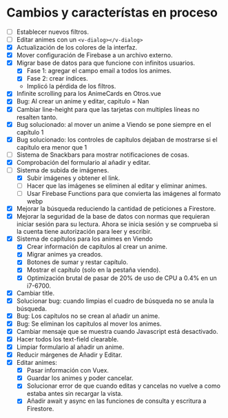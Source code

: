 # Cambios y característas en proceso
- [ ] Establecer nuevos filtros.
- [ ] Editar animes con un ````<v-dialog></v-dialog>````
- [x] Actualización de los colores de la interfaz.
- [x] Mover configuración de Firebase a un archivo externo.
- [x] Migrar base de datos para que funcione con infinitos usuarios.
	- [x] Fase 1: agregar el campo email a todos los animes.
	- [x] Fase 2: crear índices.
	- Implicó la pérdida de los filtros.
- [x] Infinite scrolling para los AnimeCards en Otros.vue
- [x] Bug: Al crear un anime y editar, capitulo = Nan
- [x] Cambiar line-height para que las tarjetas con multiples líneas no resalten tanto.
- [x] Bug solucionado: al mover un anime a Viendo se pone siempre en el capítulo 1
- [x] Bug solucionado: los controles de capítulos dejaban de mostrarse si el capítulo era menor que 1
- [ ] Sistema de Snackbars para mostrar notificaciones de cosas.
- [x] Comprobación del formulario al añadir y editar.
- [ ] Sistema de subida de imágenes.
	- [x] Subir imágenes y obtener el link.
	- [ ] Hacer que las imágenes se eliminen al editar y eliminar animes.
	- [ ] Usar Firebase Functions para que convierta las imágenes al formato webp
- [x] Mejorar la búsqueda reduciendo la cantidad de peticiones a Firestore.
- [x] Mejorar la seguridad de la base de datos con normas que requieran iniciar sesión para su lectura. Ahora se inicia sesión y se comprueba si la cuenta tiene autorización para leer y escribir.
- [x] Sistema de capítulos para los animes en Viendo
	- [x] Crear información de capítulos al crear un anime.
	- [x] Migrar animes ya creados.
	- [x] Botones de sumar y restar capítulo.
	- [x] Mostrar el capítulo (solo en la pestaña viendo).
	- [x] Optimización brutal de pasar de 20% de uso de CPU a 0.4% en un i7-6700.
- [x] Cambiar title.
- [x] Solucionar bug: cuando limpias el cuadro de búsqueda no se anula la búsqueda.
- [x] Bug: Los capítulos no se crean al añadir un anime.
- [x] Bug: Se eliminan los capítulos al mover los animes.
- [x] Cambiar mensaje que se muestra cuando Javascript está desactivado.
- [x] Hacer todos los text-field clearable.
- [x] Limpiar formulario al añadir un anime.
- [x] Reducir márgenes de Añadir y Editar.
- [x] Editar animes:
	- [x] Pasar información con Vuex.
	- [x] Guardar los animes y poder cancelar.
	- [x] Solucionar error de que cuando editas y cancelas no vuelve a como estaba antes sin recargar la vista.
	- [x] Añadir await y async en las funciones de consulta y escritura a Firestore.